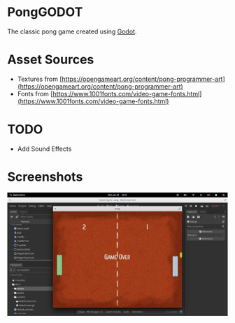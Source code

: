 # PongGODOT

The classic pong game created using [Godot](https://godotengine.org/).

# Asset Sources

- Textures from [https://opengameart.org/content/pong-programmer-art](https://opengameart.org/content/pong-programmer-art)
- Fonts from [https://www.1001fonts.com/video-game-fonts.html](https://www.1001fonts.com/video-game-fonts.html)

# TODO

- Add Sound Effects

# Screenshots

![Screenshot](screenshots/screenshot.png)

